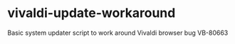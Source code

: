 # vivaldi-update-workaround
Basic system updater script to work around Vivaldi browser bug VB-80663
